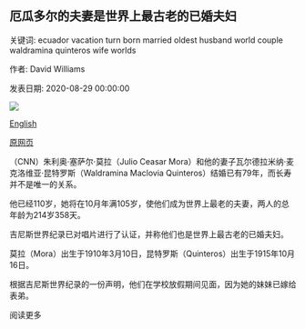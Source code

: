 ## 厄瓜多尔的夫妻是世界上最古老的已婚夫妇

关键词: ecuador vacation turn born married oldest husband world couple waldramina quinteros wife worlds

作者: David Williams

发表日期: 2020-08-29 00:00:00

![](https://cdn.cnn.com/cnnnext/dam/assets/200829122631-01-oldest-married-couple-trnd-super-tease.jpg)

[English](A%20husband%20and%20wife%20in%20Ecuador%20are%20the%20world%27s%20oldest%20married%20couple.md)

[原网页](https://edition.cnn.com/2020/08/29/world/ecuador-oldest-married-couple-trnd/index.html)

（CNN）朱利奥·塞萨尔·莫拉（Julio Ceasar Mora）和他的妻子瓦尔德拉米纳·麦克洛维亚·昆特罗斯（Waldramina Maclovia Quinteros）结婚已有79年，而长寿并不是唯一的关系。

他已经110岁，她将在10月年满105岁，使他们成为世界上最老的夫妻，两人的总年龄为214岁358天。

吉尼斯世界纪录已对唱片进行了认证，并称他们也是世界上最古老的已婚夫妇。

莫拉（Mora）出生于1910年3月10日，昆特罗斯（Quinteros）出生于1915年10月16日。

根据吉尼斯世界纪录的一份声明，他们在学校放假期间见面，因为她的妹妹已嫁给表弟。

阅读更多